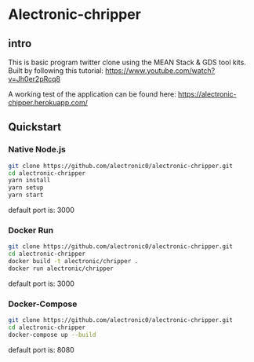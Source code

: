 # Alectronic-chripper

## intro

This is basic program twitter clone using the MEAN Stack & GDS tool kits.
Built by following this tutorial: https://www.youtube.com/watch?v=Jh0er2pRcq8

A working test of the application can be found here: https://alectronic-chipper.herokuapp.com/

## Quickstart

### Native Node.js
```bash
git clone https://github.com/alectronic0/alectronic-chripper.git
cd alectronic-chripper
yarn install
yarn setup
yarn start
```
default port is: 3000

### Docker Run
```bash
git clone https://github.com/alectronic0/alectronic-chripper.git
cd alectronic-chripper
docker build -t alectronic/chripper .
docker run alectronic/chripper
```
default port is: 3000


### Docker-Compose
```bash
git clone https://github.com/alectronic0/alectronic-chripper.git
cd alectronic-chripper
docker-compose up --build
```
default port is: 8080
